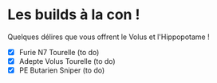 Les builds à la con !
=====================

Quelques délires que vous offrent le Volus et l'Hippopotame !

 * [x] Furie N7 Tourelle (to do)
 * [x] Adepte Volus Tourelle (to do)
 * [x] PE Butarien Sniper (to do)
